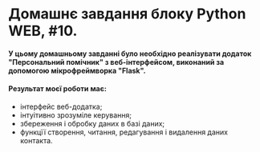 # Домашнє завдання блоку Python WEB, #10.
 
#### У цьому домашньому завданні було необхідно реалізувати додаток "Персональний помічник" з веб-інтерфейсом, виконаний за допомогою мікрофреймворка "Flask".
#### Результат моєї роботи має:

- інтерфейс веб-додатка;
- інтуітивно зрозуміле керування;
- збереження і обробку даних в базі даних;
- функцїї створення, читання, редагування і видалення даних контакта.